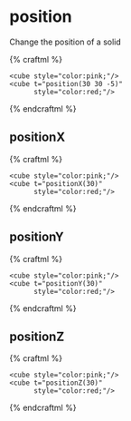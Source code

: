 # position

Change the position of a solid

{% craftml %}
<craft>

    <cube style="color:pink;"/>
    <cube t="position(30 30 -5)"
          style="color:red;"/>

</craft>
{% endcraftml %}


## positionX

{% craftml %}
<craft>

    <cube style="color:pink;"/>
    <cube t="positionX(30)"
          style="color:red;"/>

</craft>
{% endcraftml %}

## positionY

{% craftml %}
<craft>

    <cube style="color:pink;"/>
    <cube t="positionY(30)"
          style="color:red;"/>

</craft>
{% endcraftml %}

## positionZ

{% craftml %}
<craft>

    <cube style="color:pink;"/>
    <cube t="positionZ(30)"
          style="color:red;"/>

</craft>
{% endcraftml %}
